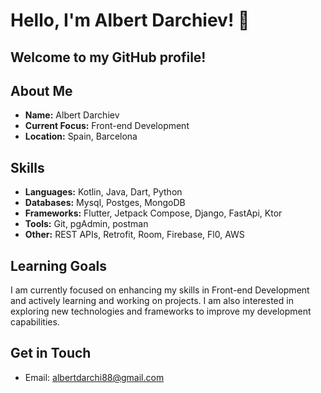 # Hello, I'm Albert Darchiev! 👋
## Welcome to my GitHub profile!

## About Me
- **Name:** Albert Darchiev
- **Current Focus:** Front-end Development
- **Location:** Spain, Barcelona

## Skills
- **Languages:** Kotlin, Java, Dart, Python
- **Databases:** Mysql, Postges, MongoDB
- **Frameworks:** Flutter, Jetpack Compose, Django, FastApi, Ktor
- **Tools:** Git, pgAdmin, postman
- **Other:** REST APIs, Retrofit, Room, Firebase, Fl0, AWS

## Learning Goals
I am currently focused on enhancing my skills in Front-end Development and actively learning and working on projects. I am also interested in exploring new technologies and frameworks to improve my development capabilities.

## Get in Touch
- Email: albertdarchi88@gmail.com
